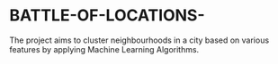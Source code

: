 # BATTLE-OF-LOCATIONS-
The project aims to cluster neighbourhoods in a city based on various features by applying Machine Learning Algorithms.
